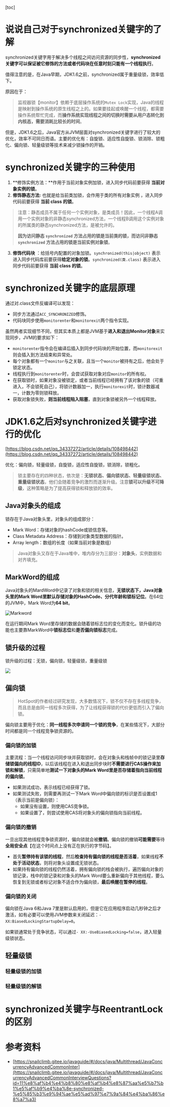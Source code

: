 [toc]

# 说说自己对于synchronized关键字的了解

synchronized关键字用于解决多个线程之间访问资源的同步性，**synchronized关键字可以保证被它修饰的方法或者代码块在任意时刻只能有一个线程执行**。

值得注意的是，在Java早期，JDK1.6之前，synchronized属于重量级锁，效率低下。

原因在于：

> 监视器锁【monitor】依赖于底层操作系统的`Mutex Lock`实现，Java的线程是映射到操作系统的原生线程之上的。如果要挂起或唤醒一个线程，都需要操作系统帮忙完成，而**操作系统实现线程之间的切换时需要从用户态转化到内核态，需要消耗比较长的时间**。

但是，JDK1.6之后，Java官方从JVM层面对synchronized关键字进行了较大的优化，效率不可同日而语。主要的优化有：自旋锁、适应性自旋锁、锁消除、锁粗化、偏向锁、轻量级锁等技术来减少锁操作的开销。

# synchronized关键字的三种使用

1. **修饰实例方法：**作用于当前对象实例加锁，进入同步代码前要获得 **当前对象实例的锁**。
2. **修饰静态方法:** 也就是给当前类加锁，会作用于类的所有对象实例 ，进入同步代码前要获得 **当前 class 的锁**。

> 注意：静态成员不属于任何一个实例对象，是类成员！因此，一个线程A调用一个实例对象的非静态synchronized方法，一个线程B调用这个实例对象的所属类的静态synchronized方法，是被允许的。
>
> **因为访问静态 `synchronized` 方法占用的锁是当前类的锁，而访问非静态 `synchronized` 方法占用的锁是当前实例对象锁**。

3. **修饰代码块** ：给括号内配置的对象加锁。`synchronized(this|object)` 表示进入同步代码库前要获得**给定对象的锁**。`synchronized(类.class)` 表示进入同步代码前要获得 **当前 class 的锁**。

# synchronized关键字的底层原理

通过对.class文件反编译可以发现：

- 同步方法通过`ACC_SYNCHRONIZED`修饰。
- 代码块同步使用`monitorenter`和`monitorexit`两个指令实现。

虽然两者实现细节不同，但其实本质上都是JVM基于**进入和退出Monitor对象**来实现同步，JVM的要求如下：

- `monitorenter`指令会在编译后插入到同步代码块的开始位置，而`monitorexit`则会插入到方法结束和异常处。
- 每个对象都有一个`monitor`与之关联，且当一个`monitor`被持有之后，他会处于锁定状态。
- 线程执行到`monitorenter`时，会尝试获取对象对应`monitor`的所有权。
- 在获取锁时，如果对象没被锁定，或者当前线程已经拥有了该对象的锁（可重进入，不会锁死自己），将锁计数器加一，执行`monitorexit`时，锁计数器减一，计数为零则锁释放。
- 获取对象锁失败，**则当前线程陷入阻塞**，直到对象锁被另外一个线程释放。

# JDK1.6之后对synchronized关键字进行的优化

[https://blog.csdn.net/qq_34337272/article/details/108498442](https://blog.csdn.net/qq_34337272/article/details/108498442)

优化：偏向锁，轻量级锁，自旋锁，适应性自旋锁，锁消除，锁粗化。

> 锁主要存在的四种状态，依次是：**无锁状态、偏向锁状态、轻量级锁状态、重量级锁状态**，他们会随着竞争的激烈而逐渐升级。注意**锁可以升级不可降级**，这种策略是为了提高获得锁和释放锁的效率。

## Java对象头的组成

锁存在于Java对象头里，对象头的组成部分：

- Mark Word：存储对象的hashCode或锁信息等。
- Class Metadata Address：存储到对象类型数据的指针。
- Array length：数组的长度（如果当前对象是数组）

> Java对象头又存在于Java堆中，堆内存分为三部分：**对象头**，实例数据和对齐填充。

## MarkWord的组成

Java对象头的MardWord中记录了对象和锁的相关信息，**无锁状态下，Java对象头里的Mark Word里默认存储对象的HashCode、分代年龄和锁标记位**。在64位的JVM中，Mark Word为**64 bit**。

![Markword](img/对象头.png)

在运行期间Mark Word里存储的数据会随着锁标志位的变化而变化。锁升级的功能也主要靠MarkWord中**锁标志位**和**是否偏向锁标志**完成。

## 锁升级的过程

锁升级的过程：无锁，偏向锁，轻量级锁，重量级锁

![](img/锁升级.png)



## 偏向锁

> HotSpot的作者经过研究发现，大多数情况下，锁不仅不存在多线程竞争，而且总是由同一线程多次获得，为了让线程获得锁的代价更低而引入了偏向锁。

偏向锁主要用于优化：**同一线程多次申请同一个锁的竞争**，在某些情况下，大部分时间都是同一个线程竞争锁资源的。

### 偏向锁的加锁

主要流程：当一个线程访问同步块并获取锁时，会在对象头和栈帧中的锁记录里**存储锁偏向的线程ID**，以后该线程在进入和退出同步块时**不需要进行CAS操作来加锁和解锁**，只需简单地**测试一下对象头的Mark Word里是否存储着指向当前线程的偏向锁**。

- 如果测试成功，表示线程已经获得了锁。
- 如果测试失败，则需要再测试一下Mark Word中偏向锁的标识是否设置成1（表示当前是偏向锁）：
  - 如果没有设置，则使用CAS竞争锁。
  - 如果设置了，则尝试使用CAS将对象头的偏向锁指向当前线程。

### 偏向锁的撤销

一旦出现其他线程竞争锁资源时，偏向锁就会被**撤销**。偏向锁的撤销**可能需要**等待**全局安全点**【在这个时间点上没有正在执行的字节码】。

- 首先**暂停持有该锁的线程**，然后**检查持有偏向锁的线程是否活着**，如果线程**不处于活动状态**，则将对象头设置成无锁状态。
- 如果持有偏向锁的线程仍然活着，拥有偏向锁的栈会被执行，遍历偏向对象的锁记录，栈中的锁记录和对象头的Mark Word要么重新偏向于其他线程，要么恢复到无锁或者标记对象不适合作为偏向锁，**最后唤醒在暂停的线程**。

### 偏向锁的关闭

偏向锁在Java 6和Java 7里是默认启用的，但是它在应用程序启动几秒钟之后才激活，如有必要可以使用JVM参数来关闭延迟：`-XX:BiasedLockingStartupDelay=0`。

如果锁通常处于竞争状态，可以通过`- XX:-UseBiasedLocking=false`，进入轻量级锁状态。

## 轻量级锁

### 轻量级锁的加锁





### 轻量级锁的解锁







# synchronized关键字与ReentrantLock的区别



# 参考资料

- [https://snailclimb.gitee.io/javaguide/#/docs/java/Multithread/JavaConcurrencyAdvancedCommonInter](https://snailclimb.gitee.io/javaguide/#/docs/java/Multithread/JavaConcurrencyAdvancedCommonInterviewQuestions?id=11%e8%af%b4%e4%b8%80%e8%af%b4%e8%87%aa%e5%b7%b1%e5%af%b9%e4%ba%8e-synchronized-%e5%85%b3%e9%94%ae%e5%ad%97%e7%9a%84%e4%ba%86%e8%a7%a3)